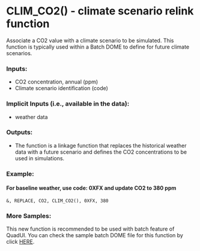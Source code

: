 # CLIM_CO2() - climate scenario relink function
Associate a CO2 value with a climate scenario to be simulated. This function is typically used within a Batch DOME to define for future climate scenarios.
### Inputs:
* CO2 concentration, annual (ppm)
* Climate scenario identification (code)
### Implicit Inputs (i.e., available in the data):
* weather data
### Outputs:
* The function is a linkage function that replaces the historical weather data with a future scenario and defines the CO2 concentrations to be used in simulations.
 
### Example:
#### For baseline weather, use code: 0XFX and update CO2 to 380 ppm
```
&, REPLACE, CO2, CLIM_CO2(), 0XFX, 380
```

### More Samples:
 This new function is recommended to be used with batch feature of QuadUI. You can check the sample batch DOME file for this function by click [HERE](https://github.com/agmip/json-translation-samples/blob/master/Templates/Batch/Batch_DOME_working%20file.xlsx?raw=true).
